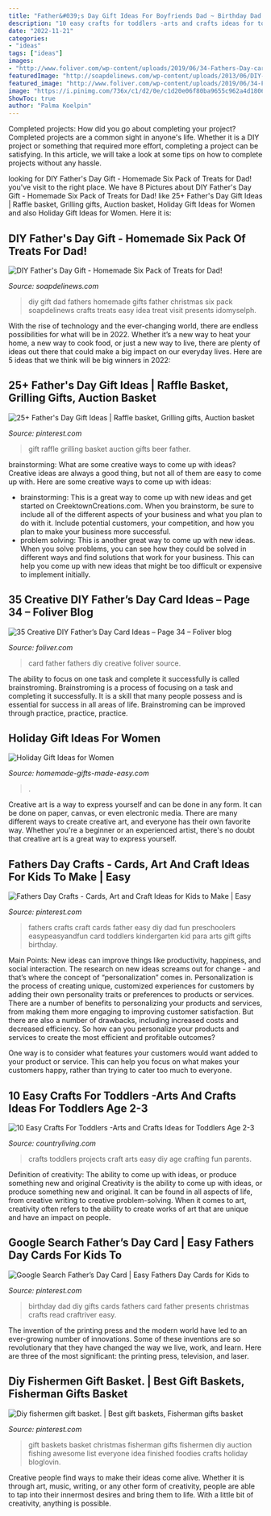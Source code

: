 ```yaml
---
title: "Father&#039;s Day Gift Ideas For Boyfriends Dad ~ Birthday Dad Diy Gifts Cards Fathers Card Father Presents Christmas Crafts Read Craftriver Easy"
description: "10 easy crafts for toddlers -arts and crafts ideas for toddlers age 2-3"
date: "2022-11-21"
categories:
- "ideas"
tags: ["ideas"]
images:
- "http://www.foliver.com/wp-content/uploads/2019/06/34-Fathers-Day-card.jpg"
featuredImage: "http://soapdelinews.com/wp-content/uploads/2013/06/DIY-fathers-day-gift.jpg"
featured_image: "http://www.foliver.com/wp-content/uploads/2019/06/34-Fathers-Day-card.jpg"
image: "https://i.pinimg.com/736x/c1/d2/0e/c1d20e06f80ba9655c962a4d1806eeb1.jpg"
ShowToc: true
author: "Palma Koelpin"
---
```



Completed projects: How did you go about completing your project?
Completed projects are a common sight in anyone's life. Whether it is a DIY project or something that required more effort, completing a project can be satisfying. In this article, we will take a look at some tips on how to complete projects without any hassle.

	

		
looking for DIY Father&#039;s Day Gift - Homemade Six Pack of Treats for Dad! you've visit to the right place. We have 8 Pictures about DIY Father&#039;s Day Gift - Homemade Six Pack of Treats for Dad! like 25+ Father&#039;s Day Gift Ideas | Raffle basket, Grilling gifts, Auction basket, Holiday Gift Ideas for Women and also Holiday Gift Ideas for Women. Here it is:
		
    
## DIY Father&#039;s Day Gift - Homemade Six Pack Of Treats For Dad!

<img loading=lazy src="http://soapdelinews.com/wp-content/uploads/2013/06/DIY-fathers-day-gift.jpg" onerror="this.onerror=null;this.src='https://tse2.mm.bing.net/th?id=OIP.hKN71bh_Lp99ymm8Hc84wgHaO0&amp;pid=15.1';" alt="DIY Father&#039;s Day Gift - Homemade Six Pack of Treats for Dad!">

_Source: soapdelinews.com_

>diy gift dad fathers homemade gifts father christmas six pack soapdelinews crafts treats easy idea treat visit presents idomyselph. 

	

With the rise of technology and the ever-changing world, there are endless possibilities for what will be in 2022. Whether it’s a new way to heat your home, a new way to cook food, or just a new way to live, there are plenty of ideas out there that could make a big impact on our everyday lives. Here are 5 ideas that we think will be big winners in 2022: 

    
## 25+ Father&#039;s Day Gift Ideas | Raffle Basket, Grilling Gifts, Auction Basket

<img loading=lazy src="https://i.pinimg.com/736x/f4/f3/89/f4f389ceb518ffa708d83f0d6f88adfa--beer-gift-baskets-raffle-baskets.jpg" onerror="this.onerror=null;this.src='https://tse2.mm.bing.net/th?id=OIP.EX3QH7oeR6cBrpTsrSwergDHEs&amp;pid=15.1';" alt="25+ Father&#039;s Day Gift Ideas | Raffle basket, Grilling gifts, Auction basket">

_Source: pinterest.com_

>gift raffle grilling basket auction gifts beer father. 

	

brainstorming: What are some creative ways to come up with ideas?
Creative ideas are always a good thing, but not all of them are easy to come up with. Here are some creative ways to come up with ideas: 
- brainstorming: This is a great way to come up with new ideas and get started on CreektownCreations.com. When you brainstorm, be sure to include all of the different aspects of your business and what you plan to do with it. Include potential customers, your competition, and how you plan to make your business more successful.
- problem solving: This is another great way to come up with new ideas. When you solve problems, you can see how they could be solved in different ways and find solutions that work for your business. This can help you come up with new ideas that might be too difficult or expensive to implement initially.

    
## 35 Creative DIY Father’s Day Card Ideas – Page 34 – Foliver Blog

<img loading=lazy src="http://www.foliver.com/wp-content/uploads/2019/06/34-Fathers-Day-card.jpg" onerror="this.onerror=null;this.src='https://tse3.mm.bing.net/th?id=OIP.kegBMgvk3VOJgpOLbhhj8gHaKo&amp;pid=15.1';" alt="35 Creative DIY Father’s Day Card Ideas – Page 34 – Foliver blog">

_Source: foliver.com_

>card father fathers diy creative foliver source. 

	

The ability to focus on one task and complete it successfully is called brainstroming. Brainstroming is a process of focusing on a task and completing it successfully. It is a skill that many people possess and is essential for success in all areas of life. Brainstroming can be improved through practice, practice, practice.

    
## Holiday Gift Ideas For Women

<img loading=lazy src="https://www.homemade-gifts-made-easy.com/image-files/how-to-make-a-book-800x474.jpg" onerror="this.onerror=null;this.src='https://tse4.mm.bing.net/th?id=OIP.TvS2laXvwE-a0rtD5rSB1gHaEY&amp;pid=15.1';" alt="Holiday Gift Ideas for Women">

_Source: homemade-gifts-made-easy.com_

>. 

	

Creative art is a way to express yourself and can be done in any form. It can be done on paper, canvas, or even electronic media. There are many different ways to create creative art, and everyone has their own favorite way. Whether you're a beginner or an experienced artist, there's no doubt that creative art is a great way to express yourself.

    
## Fathers Day Crafts - Cards, Art And Craft Ideas For Kids To Make | Easy

<img loading=lazy src="https://i.pinimg.com/736x/c8/23/6a/c8236a0a07c83ae53d2caa2d7129f4e3.jpg" onerror="this.onerror=null;this.src='https://tse4.mm.bing.net/th?id=OIP.2MFJLVb3BQ_pZzRdx4IkfQHaNr&amp;pid=15.1';" alt="Fathers Day Crafts - Cards, Art and Craft Ideas for Kids to Make | Easy">

_Source: pinterest.com_

>fathers crafts craft cards father easy diy dad fun preschoolers easypeasyandfun card toddlers kindergarten kid para arts gift gifts birthday. 

	

Main Points: New ideas can improve things like productivity, happiness, and social interaction.
The research on new ideas screams out for change - and that’s where the concept of “personalization” comes in. Personalization is the process of creating unique, customized experiences for customers by adding their own personality traits or preferences to products or services.
There are a number of benefits to personalizing your products and services, from making them more engaging to improving customer satisfaction. But there are also a number of drawbacks, including increased costs and decreased efficiency. So how can you personalize your products and services to create the most efficient and profitable outcomes?

One way is to consider what features your customers would want added to your product or service. This can help you focus on what makes your customers happy, rather than trying to cater too much to everyone.

    
## 10 Easy Crafts For Toddlers -Arts And Crafts Ideas For Toddlers Age 2-3

<img loading=lazy src="https://hips.hearstapps.com/clv.h-cdn.co/assets/17/48/1600x800/landscape-1511813990-best-crafts-for-toddlers.jpg?resize=1200:*" onerror="this.onerror=null;this.src='https://tse2.mm.bing.net/th?id=OIP.8qdTR7v93AOT4wlk5KfBQgHaDt&amp;pid=15.1';" alt="10 Easy Crafts For Toddlers -Arts and Crafts Ideas for Toddlers Age 2-3">

_Source: countryliving.com_

>crafts toddlers projects craft arts easy diy age crafting fun parents. 

	

Definition of creativity: The ability to come up with ideas, or produce something new and original
Creativity is the ability to come up with ideas, or produce something new and original. It can be found in all aspects of life, from creative writing to creative problem-solving. When it comes to art, creativity often refers to the ability to create works of art that are unique and have an impact on people.

    
## Google Search Father’s Day Card | Easy Fathers Day Cards For Kids To

<img loading=lazy src="https://i.pinimg.com/736x/c1/d2/0e/c1d20e06f80ba9655c962a4d1806eeb1.jpg" onerror="this.onerror=null;this.src='https://tse1.mm.bing.net/th?id=OIP.BQA6LM5Pdd_0uxFIieLkDQAAAA&amp;pid=15.1';" alt="Google Search Father’s Day Card | Easy Fathers Day Cards for Kids to">

_Source: pinterest.com_

>birthday dad diy gifts cards fathers card father presents christmas crafts read craftriver easy. 

	

The invention of the printing press and the modern world have led to an ever-growing number of innovations. Some of these inventions are so revolutionary that they have changed the way we live, work, and learn. Here are three of the most significant: the printing press, television, and laser.

    
## Diy Fishermen Gift Basket. | Best Gift Baskets, Fisherman Gifts Basket

<img loading=lazy src="https://i.pinimg.com/736x/c3/ff/12/c3ff1209946b8e534bc1aa8cb4e5478e--fisherman-gifts-fishing-gifts.jpg" onerror="this.onerror=null;this.src='https://tse4.mm.bing.net/th?id=OIP.JbxtC0e867begDsuX5U6kgHaJ3&amp;pid=15.1';" alt="Diy fishermen gift basket. | Best gift baskets, Fisherman gifts basket">

_Source: pinterest.com_

>gift baskets basket christmas fisherman gifts fishermen diy auction fishing awesome list everyone idea finished foodies crafts holiday bloglovin. 

	

Creative people find ways to make their ideas come alive. Whether it is through art, music, writing, or any other form of creativity, people are able to tap into their innermost desires and bring them to life. With a little bit of creativity, anything is possible.

